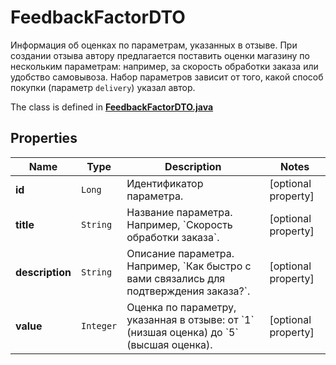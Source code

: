 

# FeedbackFactorDTO

Информация об оценках по параметрам, указанных в отзыве.  При создании отзыва автору предлагается поставить оценки магазину по нескольким параметрам: например, за скорость обработки заказа или удобство самовывоза. Набор параметров зависит от того, какой способ покупки (параметр `delivery`) указал автор. 

The class is defined in **[FeedbackFactorDTO.java](../../src/main/java/org/openapitools/model/FeedbackFactorDTO.java)**

## Properties

Name | Type | Description | Notes
------------ | ------------- | ------------- | -------------
**id** | `Long` | Идентификатор параметра. |  [optional property]
**title** | `String` | Название параметра. Например, &#x60;Скорость обработки заказа&#x60;. |  [optional property]
**description** | `String` | Описание параметра. Например, &#x60;Как быстро с вами связались для подтверждения заказа?&#x60;. |  [optional property]
**value** | `Integer` | Оценка по параметру, указанная в отзыве: от &#x60;1&#x60; (низшая оценка) до &#x60;5&#x60; (высшая оценка).  |  [optional property]






